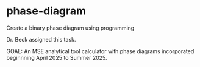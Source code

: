 # phase-diagram
Create a binary phase diagram using programming

Dr. Beck assigned this task. 

GOAL: An MSE analytical tool calculator with phase diagrams incorporated beginnning April 2025 to Summer 2025.
